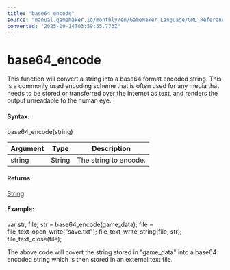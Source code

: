 ```yaml
---
title: "base64_encode"
source: "manual.gamemaker.io/monthly/en/GameMaker_Language/GML_Reference/File_Handling/Encoding_And_Hashing/base64_encode.htm"
converted: "2025-09-14T03:59:55.773Z"
---
```


# base64\_encode

This function will convert a string into a base64 format encoded string. This is a commonly used encoding scheme that is often used for any media that needs to be stored or transferred over the internet as text, and renders the output unreadable to the human eye.

#### Syntax:

base64\_encode(string)

| Argument | Type | Description |
| --- | --- | --- |
| string | String | The string to encode. |

#### Returns:

[String](../../../GML_Overview/Data_Types.md)

#### Example:

var str, file;
str = base64\_encode(game\_data);
file = file\_text\_open\_write("save.txt");
file\_text\_write\_string(file, str);
file\_text\_close(file);

The above code will covert the string stored in "game\_data" into a base64 encoded string which is then stored in an external text file.